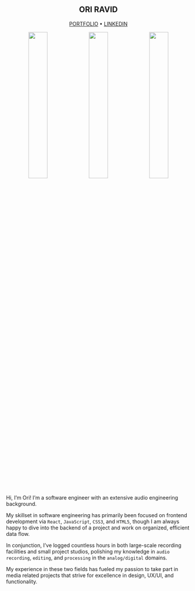 <h2 align="center">ORI RAVID</h2>

<p align="center">
  <a href="www.oriravid.com">PORTFOLIO</a> • <a href="https://www.linkedin.com/in/oriravid/">LINKEDIN</a>
</p>

<p float="left" align="center">
  <img src="https://media0.giphy.com/media/ZVik7pBtu9dNS/giphy.gif" width="32%" />
  <img src="https://media2.giphy.com/media/PiQejEf31116URju4V/giphy.gif" width="32%" /> 
  <img src="https://media1.giphy.com/media/zOvBKUUEERdNm/giphy.gif" width="32%" />
</p>



<p align="center">

Hi, I’m Ori! I’m a software engineer with an extensive audio engineering background.

My skillset in software engineering has primarily been focused on frontend development via `React`, `JavaScript`, `CSS3`, and `HTML5`, though I am always happy to dive into the backend of a project and work on organized, efficient data flow.

In conjunction, I’ve logged countless hours in both large-scale recording facilities and small project studios, polishing my knowledge in `audio recording`, `editing`, and `processing` in the `analog/digital` domains.

My experience in these two fields has fueled my passion to take part in media related projects that strive for excellence in design, UX/UI, and functionality. 
</p>
